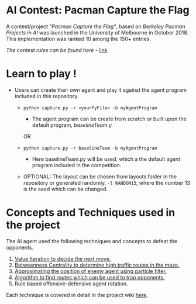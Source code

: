 # AI Contest: Pacman Capture the Flag #

A contest/project *"Pacman Capture the Flag"*, based on *Berkeley Pacman Projects in AI* was launched in the University of Melbourne in October 2018. This implementation was ranked 10 among the 150+ entries.

*The contest rules can be found here -* [link](http://ai.berkeley.edu/contest.html)

# Learn to play ! #

* Users can create their own agent and play it against the agent program included in this repository.

  * `python capture.py -r <yourPyFile> -b myAgentProgram`
    * The agent program can be create from scratch or built upon the default program, *baselineTeam.y*

    OR

  * `python capture.py -r baselineTeam -b myAgentProgram`

    * Here baselineTeam.py will be used, which a the default agent program included in the competition.
  * OPTIONAL: The layout can be chosen from layouts folder in the repository or generated randomly. `-l RANDOM13`, where the number 13 is the seed which can be changed.


# Concepts and Techniques used in the project #

The AI agent used the following techniques and concepts to defeat the opponents.

1. [Value Iteration to decide the next move.](https://github.com/anubhav-cs/Machine-Learning-and-AI/wiki/Value-Iteration)
2. [Betweenness Centrality to determine high traffic routes in the maze.](https://github.com/anubhav-cs/Machine-Learning-and-AI/wiki/Predicting-most-likely-path-using-betweenness-centrality)
3. [Approximating the position of enemy agent using particle filter.](https://github.com/anubhav-cs/Machine-Learning-and-AI/wiki/Particle-Filter)
4. [Algorithm to find routes which can be used to trap opponents.](https://github.com/anubhav-cs/Machine-Learning-and-AI/wiki/Trap-point-finder)
5. Rule based offensive-defensive agent rotation.

Each technique is covered in detail in the project wiki [here](https://github.com/anubhav-cs/Machine-Learning-and-AI/wiki).
